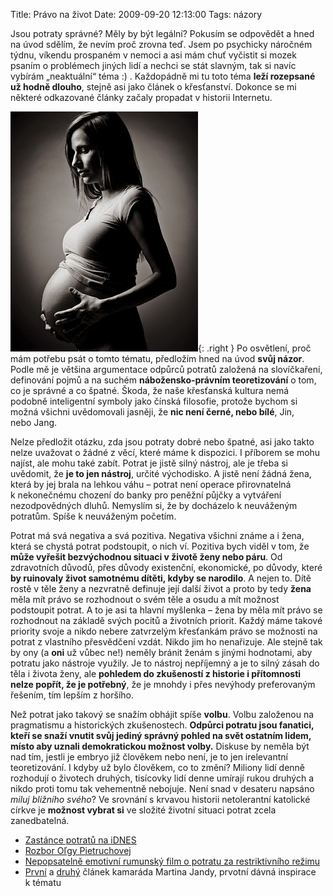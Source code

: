 Title: Právo na život
Date: 2009-09-20 12:13:00
Tags: názory

Jsou potraty správné? Měly by být legální? Pokusím se odpovědět a
hned na úvod sdělím, že nevím proč zrovna teď. Jsem po psychicky
náročném týdnu, víkendu prospaném v nemoci a asi mám chuť vyčistit
si mozek psaním o problémech jiných lidí a nechci se stát slavným,
tak si navíc vybírám „neaktuální“ téma :) . Každopádně mi tu toto
téma **leží rozepsané už hodně dlouho**, stejně asi jako článek
o křesťanství. Dokonce se mi některé odkazované články začaly
propadat v historii Internetu.

![obrázek](images/117.jpg){: .right } Po osvětlení, proč
mám potřebu psát o tomto tématu, předložím hned na úvod
**svůj názor**. Podle mě je většina argumentace odpůrců potratů
založená na slovíčkaření, definování pojmů a na suchém
**nábožensko-právním teoretizování** o tom, co je správné a co
špatné. Škoda, že naše křesťanská kultura nemá podobně inteligentní
symboly jako čínská filosofie, protože bychom si možná všichni
uvědomovali jasněji, že **nic není černé, nebo bílé**, Jin,
nebo Jang.

Nelze předložit otázku, zda jsou potraty dobré nebo špatné, asi
jako takto nelze uvažovat o žádné z věcí, které máme k dispozici.
I příborem se mohu najíst, ale mohu také zabít. Potrat je jistě
silný nástroj, ale je třeba si uvědomit, že **je to jen nástroj**,
určité východisko. A jistě není žádná žena, která by jej brala na
lehkou váhu – potrat není operace přirovnatelná k nekonečnému
chození do banky pro peněžní půjčky a vytváření nezodpovědných
dluhů. Nemyslím si, že by docházelo k neuváženým potratům. Spíše
k neuváženým početím.

Potrat má svá negativa a svá pozitiva. Negativa všichni známe a
i žena, která se chystá potrat podstoupit, o nich ví. Pozitiva bych
viděl v tom, že
**může vyřešit bezvýchodnou situaci v životě ženy nebo páru**. Od
zdravotních důvodů, přes důvody existenční, ekonomické, po důvody,
které **by ruinovaly život samotnému dítěti, kdyby se narodilo**.
A nejen to. Dítě rostě v těle ženy a nezvratně definuje její další
život a proto by tedy **žena** měla mít právo se rozhodnout o svém
těle a osudu a mít možnost podstoupit potrat. A to je asi ta hlavní
myšlenka – žena by měla mít právo se rozhodnout na základě svých
pocitů a životních priorit. Každý máme takové priority svoje a
nikdo nebere zatvrzelým křesťankám právo se možnosti na potrat
z vlastního přesvědčení vzdát. Nikdo jim ho nenařizuje. Ale stejně
tak by ony (a **oni** už vůbec ne!) neměly bránit ženám s jinými
hodnotami, aby potratu jako nástroje využily. Je to nástroj
nepříjemný a je to silný zásah do těla i života ženy, ale
**pohledem do zkušeností z historie i přítomnosti nelze popřít, že je potřebný**,
že je mnohdy i přes nevýhody preferovaným řešením, tím lepším
z horšího.

Než potrat jako takový se snažím obhájit spíše **volbu**. Volbu
založenou na pragmatismu a historických zkušenostech.
**Odpůrci potratu jsou fanatici, kteří se snaží vnutit svůj jediný správný pohled na svět ostatním lidem, místo aby uznali demokratickou možnost volby.**
Diskuse by neměla být nad tím, jestli je embryo již člověkem nebo
není, je to jen irelevantní teoretizování. I kdyby už bylo
člověkem, co to změní? Miliony lidí denně rozhodují o životech
druhých, tisícovky lidí denne umírají rukou druhých a nikdo proti
tomu tak vehementně nebojuje. Není snad v desateru napsáno
*miluj bližního svého*? Ve srovnání s krvavou historii netolerantní
katolické církve je **možnost vybrat si** ve složité životní
situaci potrat zcela zanedbatelná.

-   [Zastánce potratů na iDNES](http://zpravy.idnes.cz/potrat-nebo-zivot-0ms-/kavarna.asp?c=A080411_151940_kavarna_bos)
-   [Rozbor Oľgy Pietruchovej](http://www.moznostvolby.sk/olga/pravo_na_svoj_zivot.htm)
-   [Nepopsatelně emotivní rumunský film o potratu za restriktivního re­žimu](http://www.csfd.cz/film/231418-4-mesice-3-tydny-a-2-dny-4-luni-3-saptamini-si-2-zile/)
-   [První](http://oldblog.martinjanda.com/politika-a-spolecnost/potrat-jaky-je-vas-nazor/)
    a
    [druhý](http://oldblog.martinjanda.com/politika-a-spolecnost/potrat-jeste-jednou-esej-nechtene-deti/)
    článek kamaráda Martina Jandy, prvotní dávná inspirace k tématu